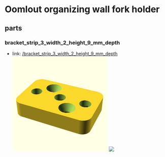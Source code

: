 # Oomlout organizing wall fork holder


## parts

### bracket_strip_3_width_2_height_9_mm_depth
* link: [/bracket_strip_3_width_2_height_9_mm_depth](bracket_strip_3_width_2_height_9_mm_depth)  
![](bracket_strip_3_width_2_height_9_mm_depth/3dpr_300.png)  ![](bracket_strip_3_width_2_height_9_mm_depth/image_300.jpg)
 

